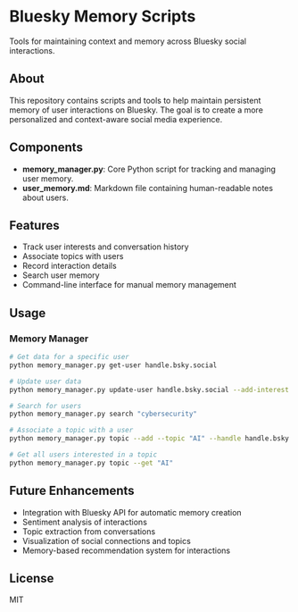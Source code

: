 # Bluesky Memory Scripts

Tools for maintaining context and memory across Bluesky social interactions.

## About

This repository contains scripts and tools to help maintain persistent memory of user interactions on Bluesky. The goal is to create a more personalized and context-aware social media experience.

## Components

- **memory_manager.py**: Core Python script for tracking and managing user memory.
- **user_memory.md**: Markdown file containing human-readable notes about users.

## Features

- Track user interests and conversation history
- Associate topics with users
- Record interaction details
- Search user memory
- Command-line interface for manual memory management

## Usage

### Memory Manager

```bash
# Get data for a specific user
python memory_manager.py get-user handle.bsky.social

# Update user data
python memory_manager.py update-user handle.bsky.social --add-interest "cybersecurity" --add-note "Shared interesting article about CIPAC"

# Search for users
python memory_manager.py search "cybersecurity"

# Associate a topic with a user
python memory_manager.py topic --add --topic "AI" --handle handle.bsky.social

# Get all users interested in a topic
python memory_manager.py topic --get "AI"
```

## Future Enhancements

- Integration with Bluesky API for automatic memory creation
- Sentiment analysis of interactions
- Topic extraction from conversations
- Visualization of social connections and topics
- Memory-based recommendation system for interactions

## License

MIT
